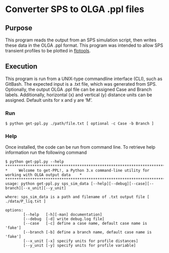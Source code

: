 # Converter SPS to OLGA .ppl files
## Purpose
This program reads the output from an SPS simulation script, then writes these data in the OLGA .ppl format.  This program was intended to allow SPS transient profiles to be plotted in [flotools](https://evoleap.com/software#flotools-section).

## Execution
This program is run from a UNIX-type commandline interface (CLI), such as GitBash.  The expected input is a .txt file, which was generated from SPS.  Optionally, the output OLGA .ppl file can be assigned Case and Branch labels.  Additionally, horizontal (x) and vertical (y) distance units can be assigned.  Default units for x and y are ‘M’.

### Run
```
$ python get-ppl.py ./path/file.txt [ optional -c Case -b Branch ]
```
### Help
Once installed, the code can be run from command line.  To retrieve help information run the following command
```
$ python get-ppl.py --help
***************************************************************************************************
*     Welcome to get-PPL!, a Python 3.x command-line utility for working with OLGA output data    *
***************************************************************************************************
usage: python get-ppl.py sps_sim_data [--help][--debug][--case][--branch][--x_unit][--y_unit]

where: sps_sim_data is a path and filename of .txt output file [ ./data/P_liq.txt ]

options:
        [--help   [-h][-man] documentation]
        [--debug  [-d] write debug.log file]
        [--case   [-c] define a case name, default case name is 'fake']
        [--branch [-b] define a branch name, default case name is 'fake']
        [--x_unit [-x] specify units for profile distances]
        [--y_unit [-y] specify units for profile variable]
```
